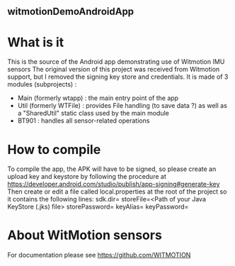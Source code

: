 ## witmotionDemoAndroidApp
# What is it
This is the source of the Android app demonstrating use of Witmotion IMU sensors
The original version of this project was received from Witmotion support, but I removed the signing key store and credentials.
It is made of 3 modules (subprojects) :
- Main (formerly wtapp) : the main entry point of the app
- Util (formerly WTFile) : provides File handling (to save data ?) as well as a "SharedUtil" static class used by the main module
- BT901 : handles all sensor-related operations

# How to compile
To compile the app, the APK will have to be signed, so please create an upload key and keystore by following the procedure at https://developer.android.com/studio/publish/app-signing#generate-key
Then create or edit a file called local.properties at the root of the project so it contains the following lines:
sdk.dir=<Path of Android SDKs>
storeFile=<Path of your Java KeyStore (.jks) file>
storePassword=<password of the store file>
keyAlias=<alias of the upload key>
keyPassword=<password of the upload key>

# About WitMotion sensors
For documentation please see https://github.com/WITMOTION
